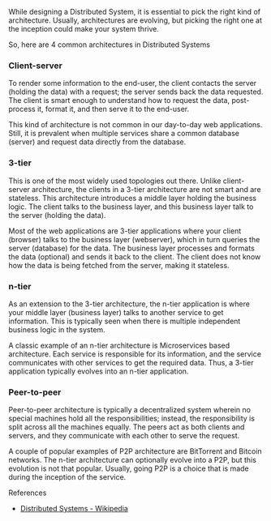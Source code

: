 While designing a Distributed System, it is essential to pick the right kind of architecture. Usually, architectures are evolving, but picking the right one at the inception could make your system thrive.

So, here are 4 common architectures in Distributed Systems

### Client-server
To render some information to the end-user, the client contacts the server (holding the data) with a request; the server sends back the data requested. The client is smart enough to understand how to request the data, post-process it, format it, and then serve it to the end-user.

This kind of architecture is not common in our day-to-day web applications. Still, it is prevalent when multiple services share a common database (server) and request data directly from the database.

### 3-tier
This is one of the most widely used topologies out there. Unlike client-server architecture, the clients in a 3-tier architecture are not smart and are stateless. This architecture introduces a middle layer holding the business logic. The client talks to the business layer, and this business layer talk to the server (holding the data).

Most of the web applications are 3-tier applications where your client (browser) talks to the business layer (webserver), which in turn queries the server (database) for the data. The business layer processes and formats the data (optional) and sends it back to the client. The client does not know how the data is being fetched from the server, making it stateless.

### n-tier
As an extension to the 3-tier architecture, the n-tier application is where your middle layer (business layer) talks to another service to get information. This is typically seen when there is multiple independent business logic in the system.

A classic example of an n-tier architecture is Microservices based architecture. Each service is responsible for its information, and the service communicates with other services to get the required data. Thus, a 3-tier application typically evolves into an n-tier application.

### Peer-to-peer
Peer-to-peer architecture is typically a decentralized system wherein no special machines hold all the responsibilities; instead, the responsibility is split across all the machines equally. The peers act as both clients and servers, and they communicate with each other to serve the request.

A couple of popular examples of P2P architecture are BitTorrent and Bitcoin networks. The n-tier architecture can optionally evolve into a P2P, but this evolution is not that popular. Usually, going P2P is a choice that is made during the inception of the service.

References
* [Distributed Systems - Wikipedia](https://en.wikipedia.org/wiki/Distributed_computing)
